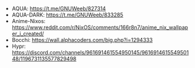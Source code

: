 - AQUA: https://t.me/GNUWeeb/827314
- AQUA-DARK: https://t.me/GNUWeeb/833285
- Anime-Nixos: https://www.reddit.com/r/NixOS/comments/166r8n7/anime_nix_wallpaper_i_created/
- Bocchi: https://wall.alphacoders.com/big.php?i=1294333
- Hypr: https://discord.com/channels/961691461554950145/961691461554950148/1196731135577829498
